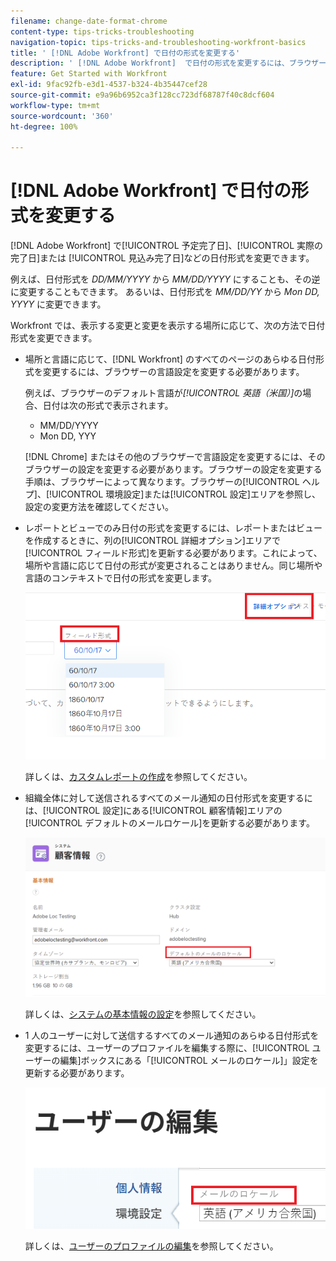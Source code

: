 ```yaml
---
filename: change-date-format-chrome
content-type: tips-tricks-troubleshooting
navigation-topic: tips-tricks-and-troubleshooting-workfront-basics
title: ' [!DNL Adobe Workfront] で日付の形式を変更する'
description: ' [!DNL Adobe Workfront]  で日付の形式を変更するには、ブラウザーの言語設定を変更する必要があります。'
feature: Get Started with Workfront
exl-id: 9fac92fb-e3d1-4537-b324-4b35447cef28
source-git-commit: e9a96b6952ca3f128cc723df68787f40c8dcf604
workflow-type: tm+mt
source-wordcount: '360'
ht-degree: 100%

---
```


# [!DNL Adobe Workfront] で日付の形式を変更する

<!--this article used to be called "Change the date format in Adobe Workfront when using Chrome". The team decieded to make it more generic and hide the steps. Also see drafted content below-->

[!DNL Adobe Workfront] で[!UICONTROL 予定完了日]、[!UICONTROL 実際の完了日]または [!UICONTROL 見込み完了日]などの日付形式を変更できます。

例えば、日付形式を _DD/MM/YYYY_ から _MM/DD/YYYY_ にすることも、その逆に変更することもできます。
あるいは、日付形式を _MM/DD/YY_ から _Mon DD, YYYY_ に変更できます。

Workfront では、表示する変更と変更を表示する場所に応じて、次の方法で日付形式を変更できます。

* 場所と言語に応じて、[!DNL Workfront] のすべてのページのあらゆる日付形式を変更するには、ブラウザーの言語設定を変更する必要があります。

  例えば、ブラウザーのデフォルト言語が&#x200B;*[!UICONTROL 英語（米国）]*&#x200B;の場合、日付は次の形式で表示されます。

   * MM/DD/YYYY
   * Mon DD, YYY

  [!DNL Chrome] またはその他のブラウザーで言語設定を変更するには、そのブラウザーの設定を変更する必要があります。ブラウザーの設定を変更する手順は、ブラウザーによって異なります。ブラウザーの[!UICONTROL ヘルプ]、[!UICONTROL 環境設定]または[!UICONTROL 設定]エリアを参照し、設定の変更方法を確認してください。

* レポートとビューでのみ日付の形式を変更するには、レポートまたはビューを作成するときに、列の[!UICONTROL 詳細オプション]エリアで[!UICONTROL フィールド形式]を更新する必要があります。これによって、場所や言語に応じて日付の形式が変更されることはありません。同じ場所や言語のコンテキストで日付の形式を変更します。

  ![](assets/field-format-in-advanced-options-of-a-view-highlighted.png)

  詳しくは、[カスタムレポートの作成](../../reports-and-dashboards/reports/creating-and-managing-reports/create-custom-report.md)を参照してください。

* 組織全体に対して送信されるすべてのメール通知の日付形式を変更するには、[!UICONTROL 設定]にある[!UICONTROL 顧客情報]エリアの[!UICONTROL デフォルトのメールロケール]を更新する必要があります。

  ![](assets/default-email-locale-field.png)

  詳しくは、[システムの基本情報の設定](../../administration-and-setup/get-started-wf-administration/configure-basic-info.md)を参照してください。

* 1 人のユーザーに対して送信するすべてのメール通知のあらゆる日付形式を変更するには、ユーザーのプロファイルを編集する際に、[!UICONTROL ユーザーの編集]ボックスにある「[!UICONTROL メールのロケール]」設定を更新する必要があります。

  ![](assets/email-locale-for-user-profile-highlighted.png)

  詳しくは、[ユーザーのプロファイルの編集](../../administration-and-setup/add-users/create-and-manage-users/edit-a-users-profile.md)を参照してください。

<!--drafted because we should not document steps for a third-party application

To change your language settings in Chrome:

1. Click the 3-dots in the top right corner of your Chrome interface, then click **Settings**.
1. On the left area of the Settings page, expand **Advanced**, then click **Languages**.  
   Or  
   Search for *language*&nbsp;at the top of the Settings page, then click **Languages**.

1. In the **Language** list, locate the language and region that use your preferred date format.

   **Example:** If you speak English and you want the date format to be MM/DD/YYYY, you would select **English (United States)**. If you speak English and you want the date format to be DD/MM/YYY, you would select **English (United Kingdom)**.

1. (Conditional) If the language and region you want to use are not visible in the list, click **Add languages** to add it to the list.
1. Click the 3-dot menu next to the language and region you want to use, then click **Move to the top**.
1. Return to the Workfront interface, then refresh the page.  
   The date format is now updated in projects and other areas of Workfront that use MM/DD/YYYY or DD/MM/YYYY format when displaying dates.

   -->
